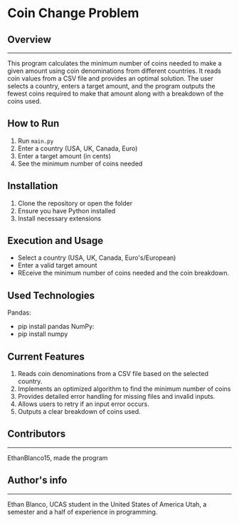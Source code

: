 # Coin Change Problem

## Overview
---
This program calculates the minimum number of coins needed to make a given amount using coin denominations from different countries. It reads coin values from a CSV file and provides an optimal solution. The user selects a country, enters a target amount, and the program outputs the fewest coins required to make that amount along with a breakdown of the coins used.

## How to Run
1. Run `main.py`
2. Enter a country (USA, UK, Canada, Euro)
3. Enter a target amount (in cents)
4. See the minimum number of coins needed

## Installation
1. Clone the repository or open the folder
2. Ensure you have Python installed
3. Install necessary extensions

## Execution and Usage
- Select a country (USA, UK, Canada, Euro's/European)
- Enter a valid target amount
- REceive the minimum number of coins needed and the coin breakdown.

## Used Technologies
Pandas:
- pip install pandas
NumPy:
- pip install numpy

## Current Features
1. Reads coin denominations from a CSV file based on the selected country.
2. Implements an optimized algorithm to find the minimum number of coins
3. Provides detailed error handling for missing files and invalid inputs.
4. Allows users to retry if an input error occurs.
5. Outputs a clear breakdown of coins used.

## Contributors
---
EthanBlanco15, made the program

## Author's info 
---
Ethan Blanco, UCAS student in the United States of America Utah, a semester and a half of experience in programming.